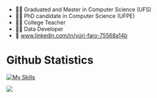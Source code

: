 - 🧑‍🎓 Graduated and Master in Computer Science (UFS)
- 🧑‍🎓 PhD candidate in Computer Science (UFPE)
- 👨‍🏫 College Teacher
- 🧑‍💻 Data Developer
- 🔗 www.linkedin.com/in/yúri-faro-75568a14b

# Github Statistics
[![My Skills](https://skillicons.dev/icons?i=py,c,cpp,java,ruby,github)](https://skillicons.dev)

<div>
  <a href="https://github.com/yurifarod">
  <img src="https://github-readme-stats.vercel.app/api/top-langs/?username=yurifarod&layout=compact&langs_count=16&theme=dark"/>
</div>
